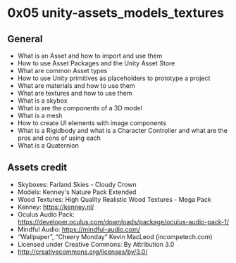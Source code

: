 # 0x05 unity-assets_models_textures

## General

* What is an Asset and how to import and use them
* How to use Asset Packages and the Unity Asset Store
* What are common Asset types
* How to use Unity primitives as placeholders to prototype a project
* What are materials and how to use them
* What are textures and how to use them
* What is a skybox
* What is are the components of a 3D model
* What is a mesh
* How to create UI elements with image components
* What is a Rigidbody and what is a Character Controller and what are the pros and cons of using each
* What is a Quaternion

## Assets credit

* Skyboxes: Farland Skies - Cloudy Crown
* Models: Kenney's Nature Pack Extended
* Wood Textures: High Quality Realistic Wood Textures - Mega Pack
* Kenney: https://kenney.nl/
* Oculus Audio Pack: https://developer.oculus.com/downloads/package/oculus-audio-pack-1/
* Mindful Audio: https://mindful-audio.com/
* “Wallpaper”, “Cheery Monday” Kevin MacLeod (incompetech.com)
* Licensed under Creative Commons: By Attribution 3.0
* http://creativecommons.org/licenses/by/3.0/
